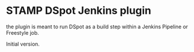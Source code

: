 # STAMP DSpot Jenkins plugin

the plugin is meant to run DSpot as a build step within a Jenkins Pipeline or Freestyle job.

Initial version.